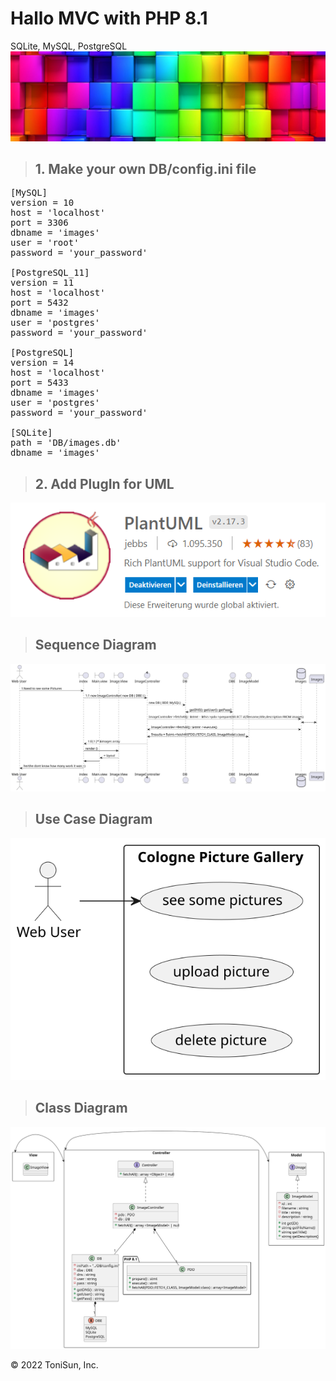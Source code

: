 # Hallo MVC with PHP 8.1

SQLite, MySQL, PostgreSQL
<a href="https://egosanto.de/" target="_blank">![](/View/assets/images/colorful-wall.png)</a>

> ## 1. Make your own DB/config.ini file
<pre>
[MySQL]
version = 10
host = 'localhost'
port = 3306
dbname = 'images'
user = 'root'
password = 'your_password'

[PostgreSQL_11]
version = 11
host = 'localhost'
port = 5432
dbname = 'images'
user = 'postgres'
password = 'your_password'

[PostgreSQL]
version = 14
host = 'localhost'
port = 5433
dbname = 'images'
user = 'postgres'
password = 'your_password'

[SQLite]
path = 'DB/images.db'
dbname = 'images'
</pre>

> ## 2. Add PlugIn for UML
[![PlantUML](/View/assets/images/PlantUML_hell.png)](https://plantuml.com/de/)

>## Sequence Diagram

[![Sequence Diagram](/out/doc/mvc_seq_dia/mvc_seq_dia.svg)](/out/doc/mvc_seq_dia.plantuml)

>## Use Case Diagram
[![USE Case Diagram](/out/doc/mvc_usc_dia/mvc_usc_dia.svg)](/out/doc/mvc_usc_dia.plantuml)

>## Class Diagram
[![Class Diagram](/out/doc/mvc_cla_dia/mvc_cla_dia.svg)](/out/doc/mvc_cla_dia.plantuml)







&copy; 2022 ToniSun, Inc.
